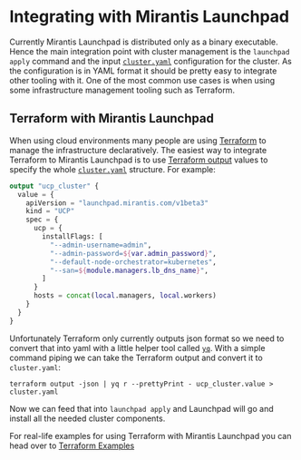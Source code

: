 # Integrating with Mirantis Launchpad

Currently Mirantis Launchpad is distributed only as a binary executable. Hence the main integration point with cluster management is the `launchpad apply` command and the input [`cluster.yaml`](configuration-file.md) configuration for the cluster. As the configuration is in YAML format it should be pretty easy to integrate other tooling with it. One of the most common use cases is when using some infrastructure management tooling such as Terraform.

## Terraform with Mirantis Launchpad

When using cloud environments many people are using [Terraform](https://www.terraform.io/) to manage the infrastructure declaratively. The easiest way to integrate Terraform to Mirantis Launchpad is to use [Terraform output](https://www.terraform.io/docs/configuration/outputs.html) values to specify the whole [`cluster.yaml`](configuration-file.md) structure. For example:
```terraform
output "ucp_cluster" {
  value = {
    apiVersion = "launchpad.mirantis.com/v1beta3"
    kind = "UCP"
    spec = {
      ucp = {
        installFlags: [
          "--admin-username=admin",
          "--admin-password=${var.admin_password}",
          "--default-node-orchestrator=kubernetes",
          "--san=${module.managers.lb_dns_name}",
        ]
      }
      hosts = concat(local.managers, local.workers)
    }
  }
}
```

Unfortunately Terraform only currently outputs json format so we need to convert that into yaml with a little helper tool called [`yq`](https://github.com/mikefarah/yq). With a simple command piping we can take the Terraform output and convert it to `cluster.yaml`:
```
terraform output -json | yq r --prettyPrint - ucp_cluster.value > cluster.yaml
```

Now we can feed that into `launchpad apply` and Launchpad will go and install all the needed cluster components.

For real-life examples for using Terraform with Mirantis Launchpad you can head over to [Terraform Examples](../examples/terraform/README.md)
